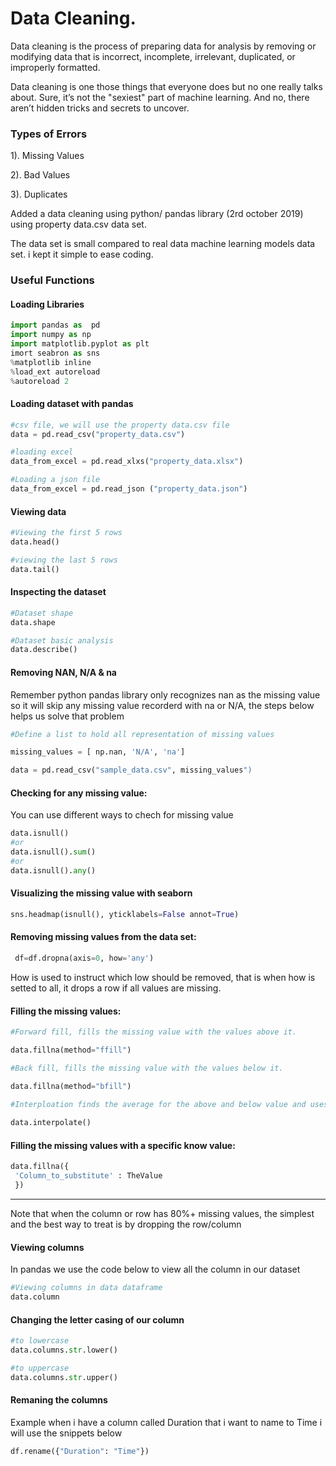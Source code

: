 # Data Cleaning.


Data cleaning is the process of preparing data for analysis by removing or modifying data
that is incorrect, incomplete, irrelevant, duplicated, or improperly formatted.



Data cleaning is one those things that everyone does but no one really talks about. 
Sure, it’s not the "sexiest" part of machine
learning. And no, there aren’t hidden tricks and secrets to uncover. 


### **Types of Errors**
1). Missing Values 

2). Bad Values 

3). Duplicates

 Added a data cleaning using python/ pandas library (2rd october 2019) using property data.csv  data set.
 
 
 
 The data set  is small compared to real data machine learning models data set. i kept it simple to ease coding.



### Useful Functions 

#### Loading Libraries
~~~python
import pandas as  pd 
import numpy as np 
import matplotlib.pyplot as plt
imort seabron as sns 
%matplotlib inline 
%load_ext autoreload
%autoreload 2
~~~

#### Loading dataset with pandas 
~~~python
#csv file, we will use the property data.csv file
data = pd.read_csv("property_data.csv")

#loading excel
data_from_excel = pd.read_xlxs("property_data.xlsx") 

#Loading a json file 
data_from_excel = pd.read_json ("property_data.json")

~~~

#### Viewing data 

~~~python
#Viewing the first 5 rows
data.head()

#viewing the last 5 rows
data.tail()
~~~ 

#### Inspecting the dataset
~~~python
#Dataset shape
data.shape

#Dataset basic analysis
data.describe()
~~~

#### Removing NAN, N/A & na

Remember python pandas library only recognizes nan as the missing value so it will skip any missing value recorderd with na or N/A, the steps below helps us solve that problem

~~~python
#Define a list to hold all representation of missing values 

missing_values = [ np.nan, 'N/A', 'na'] 

data = pd.read_csv("sample_data.csv", missing_values")
~~~

#### Checking for any missing value:
You can use different ways to chech for missing value 

~~~python
data.isnull()
#or
data.isnull().sum() 
#or 
data.isnull().any()
~~~

#### Visualizing the missing value with seaborn 
~~~python
sns.headmap(isnull(), yticklabels=False annot=True)
~~~
#### Removing missing values from the data set:

~~~python
 df=df.dropna(axis=0, how='any')
~~~

How is used to instruct which low should be removed, that is when how is setted to all, it drops a row if all values are missing.

#### Filling the missing values:

~~~python
#Forward fill, fills the missing value with the values above it.

data.fillna(method="ffill") 

#Back fill, fills the missing value with the values below it.

data.fillna(method="bfill") 
 
#Interploation finds the average for the above and below value and uses the value to fill the missing value

data.interpolate()
~~~


#### Filling the missing values with a specific know value:

~~~python
data.fillna({
 'Column_to_substitute' : TheValue
 })
 ~~~
 
 <hr>
 Note that when the column or row has 80%+ missing values, the simplest  and the best way to treat is  by dropping the row/column
 
 #### Viewing columns 
 In pandas we use the code below to view all the column in our dataset
 
 ~~~python
 #Viewing columns in data dataframe
 data.column
 ~~~
 
 #### Changing the letter casing of our column
 
 ~~~python
 #to lowercase
 data.columns.str.lower()
 
 #to uppercase
data.columns.str.upper()
 ~~~
 
 #### Remaning the columns 
 Example when i have a column called Duration that i want to name to Time i will use the snippets below
 
 ~~~python
 df.rename({"Duration": "Time"})
 
 ~~~
 